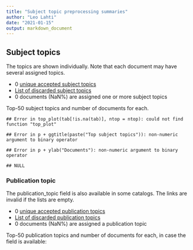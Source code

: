 ```yaml
---
title: "Subject topic preprocessing summaries"
author: "Leo Lahti"
date: "2021-01-15"
output: markdown_document
---
```


## Subject topics

The topics are shown individually. Note that each document may have
several assigned topics.



  * 0 [unique accepted subject topics](output.tables/subject_topic_accepted.csv)
  * [List of discarded subject topics](output.tables/subject_topic_discarded.csv)
  * 0 documents (NaN%) are assigned one or more subject topics 


Top-50 subject topics and number of documents for each.


```
## Error in top_plot(tab[!is.na(tab)], ntop = ntop): could not find function "top_plot"
```

```
## Error in p + ggtitle(paste("Top subject topics")): non-numeric argument to binary operator
```

```
## Error in p + ylab("Documents"): non-numeric argument to binary operator
```

```
## NULL
```

### Publication topic

The publication_topic field is also available in some catalogs. The links are invalid if the lists are empty.



  * 0 [unique accepted publication topics](output.tables/publication_topic_accepted.csv)
  * [List of discarded publication topics](output.tables/publication_topic_discarded.csv)
  * 0 documents (NaN%) are assigned a publication topic 

Top-50 publication topics and number of documents for each, in
case the field is available:


